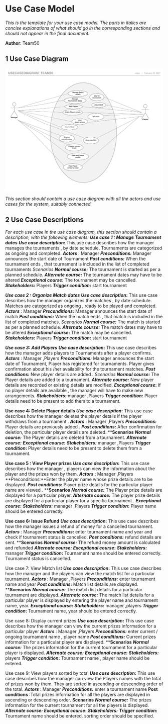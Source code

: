 # Use Case Model

*This is the template for your use case model. The parts in italics are concise explanations of what should go in the corresponding sections and should not appear in the final document.*

**Author**: Team50

## 1 Use Case Diagram

![Image](usecasediagram_team50.png)

*This section should contain a use case diagram with all the actors and use cases for the system, suitably connected.*

## 2 Use Case Descriptions

*For each use case in the use case diagram, this section should contain a description, with the following elements:*
***Use case 1 : Manage Tournament dates***
***Use case description*:** This use case describes how the manager manages the tournaments , by date schedule. Tournaments are categorized as ongoing and completed.
***Actors*** : Manager
***Preconditions:*** Manager announces the start date of Tournament
***Post conditions:*** When the tournament ends , that tournament is included in the list of completed tournaments
*Scenarios*
***Normal course:*** The tournament is started as per a planned schedule.
***Alternate course:*** The tournament dates may have to be altered
***Exceptional course*:** The tournament may be cancelled.
***Stakeholders:***   Players
***Trigger condition*:**  start tournament

***Use case 2 : Organize Match dates***
***Use case description*:** This use case describes how the manager organizes the matches , by date schedule. Matches are categorized as ongoing , ready to be played and completed.
***Actors*** : Manager
***Preconditions:*** Manager announces the start date of match
***Post conditions:*** When the match ends , that match is included in the list of completed matches. 
*Scenarios*
***Normal course:*** The match is started as per a planned schedule.
***Alternate course:*** The match dates may have to be altered
***Exceptional course*:** The match may be cancelled.
***Stakeholders:***   Players
***Trigger condition*:**  start tournament 

***Use case 3: Add Players***
***Use case description*:** This use case describes how the manager adds players to Tournaments after a player confirms.
***Actors*** : Manager ,Players
***Preconditions:*** Manager announces the start date of Tournament, 
Player has registered for tournaments.
 Player gives confirmation about his /her availability for the tournament matches.
***Post conditions:*** New player details are added .
*Scenarios*
***Normal course:*** The Player details are added to a tournament.
***Alternate course:*** New player details are recorded or existing details are modified.
***Exceptional course*:** If no player details are available , the manager will have to make new arrangements.
***Stakeholders:***   manager ,Players
***Trigger condition*:** Player details need to be present to add them to a tournament.

**Use case 4: Delete Player details**
***Use case description*:** This use case describes how the manager  deletes the player details if the player withdraws from a tournament .
***Actors*** : Manager ,Players
***Preconditions:*** Player details are previously added  .
***Post conditions:*** After confirmation for deletion, the particular player details are deleted.
****Scenarios**
***Normal course:*** The Player details are deleted from a tournament.
***Alternate course:*** 
***Exceptional course*:** 
***Stakeholders:***   manager ,Players
***Trigger condition*:** Player details need to be present to delete them from a tournament.
 
 **Use case 5 : View  Player prizes**
***Use case description*:** This use case describes how the manager , players can view the information about the player and the prizes won by them. 
***Actors*** : Manager ,Players
**Preconditions:**Enter the player name whose prize details  are to be displayed. 
***Post conditions:*** Player prize details for the particular  player name  are viewed .
****Scenarios**
***Normal course:*** The Player prize details are displayed  for a particular player.
***Alternate course:*** The player prize details are displayed for a particular player for a specific tournament .
***Exceptional course*:** 
***Stakeholders:***   manager ,Players
***Trigger condition*:** Player name should be entered correctly.

**Use case 6: Issue Refund**
***Use case description*:** This use case describes how the manager issues a refund of money for a cancelled tournament.
***Actors*** : Manager 
***Preconditions:*** enter tournament name and year and check if tournament status is cancelled. 
***Post conditions:*** refund details are sent.
****Scenarios**
***Normal course:*** The refund money amount is calculated and refunded 
***Alternate course:*** 
***Exceptional course*:** 
***Stakeholders:***   manager 
***Trigger condition*:** Tournament  name should be entered correctly. Tournament status is cancelled.

Use case 7: View Match list
***Use case description*:** This use case describes how the manager and the players can view the match list for a particular tournament.
***Actors*** : Manager ,Players
***Preconditions:*** enter tournament name and year 
***Post conditions:*** Match list details are displayed.
****Scenarios**
***Normal course:*** The match list details for a particular tournament are displayed.
***Alternate course:*** The match list details for a  particular player is displayed by entering the player name and tournament name, year.
***Exceptional course*:** 
***Stakeholders:***   manager ,players
***Trigger condition*:** Tournament  name, year should be entered correctly. 

Use case 8: Display current prizes
***Use case description*:** This use case describes how the manager  can 
view the current prizes information for a  particular player 
***Actors*** : Manager ,Players
***Preconditions:*** enter current / ongoing  tournament name , player name 
***Post conditions:*** Current prizes information for a  particular player are displayed.
****Scenarios**
***Normal course:*** The prizes information for the current tournament for a particular player is displayed. 
***Alternate course:*** 
***Exceptional course*:** 
***Stakeholders:*** players
***Trigger condition*:** Tournament name , player name should be entered.


Use case 9: View players sorted by total
***Use case description*:** This use case describes how the manager  can 
view the Players names with the total of prizes won by them. They are sorted in ascending  or  descending order of the total.
***Actors*** : Manager 
***Preconditions:*** enter a tournament name
**Post conditions** :Total prizes information for all the players are displayed in ascending or descending order.
**Scenarios**
***Normal course:*** The prizes information for the current tournament for all the  players is displayed. 
***Alternate course:*** 
***Exceptional course*:** 
***Stakeholders:***
***Trigger condition*:** Tournament name  should be entered. sorting order should be specified.
